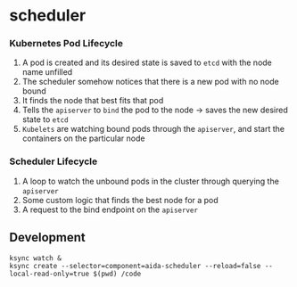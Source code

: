 # scheduler

### Kubernetes Pod Lifecycle

1. A pod is created and its desired state is saved to `etcd` with the node name unfilled
2. The scheduler somehow notices that there is a new pod with no node bound
3. It finds the node that best fits that pod
4. Tells the `apiserver` to `bind` the pod to the node -> saves the new desired state to `etcd`
5. `Kubelets` are watching bound pods through the `apiserver`, and start the containers on the particular node

### Scheduler Lifecycle

1. A loop to watch the unbound pods in the cluster through querying the `apiserver`
2. Some custom logic that finds the best node for a pod
3. A request to the bind endpoint on the `apiserver`

## Development

```
ksync watch &
ksync create --selector=component=aida-scheduler --reload=false --local-read-only=true $(pwd) /code
```
